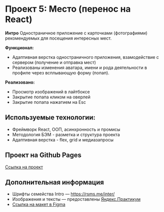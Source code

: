 # Проект 5: Место (перенос на React)

**Интро**
Одностраничное приложение с карточками (фотографиями) рекомендуемых для посещения интересных мест.

**Функционал:**
* Адаптивная верстка одностраничного приложения, взамодействие с сервером (получение и отправка мест)
* Реализованы изменения аватара, имени и рода деятельности в профиле через всплывающую форму (попап).

**Реализовано:**
* Просмотр изображений в лайтбоксе
* Закрытие попапа кликом на оверлей
* Закрытие попапа нажатием на Esc

## Используемые технологии:
* Фреймворк React, ООП, асинхронность и промисы
* Методология БЭМ - разметка и структура проекта
* Адаптивная верстка - flex, grid и медиазапросы

## Проект на Github Pages

[Ссылка на проект](https://sumere4ny.github.io/mesto-react/)

## Дополнительная информация

* Шрифты семейства Intro — https://rsms.me/inter/
* Изображения и тексты — предоставлены [Яндекс.Практикум](https://praktikum.yandex.ru)
* [Ссылка на макет в Figma](https://www.figma.com/file/StZjf8HnoeLdiXS7dYrLAh/JavaScript.-Sprint-4)
